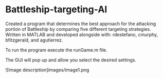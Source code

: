 # Battleship-targeting-AI
Created a program that determines the best approach for the attacking portion of Battleship by comparing five different targeting strategies.  Written in MATLAB and developed alongside with: rdestefano, cmurphy, bfitzgerald, and agutierrez.

To run the program execute the runGame.m file.

The GUI will pop up and allow you select the desired settings.

![Image description]images/image1.png
